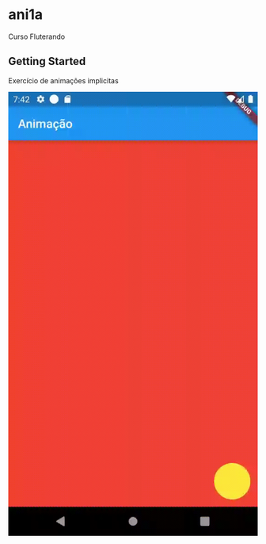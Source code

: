 # ani1a

Curso Fluterando

## Getting Started

Exercício de animações implicitas

![caption](https://github.com/ccastroelo/fluterando_ani1a/blob/main/ani1a.gif)
